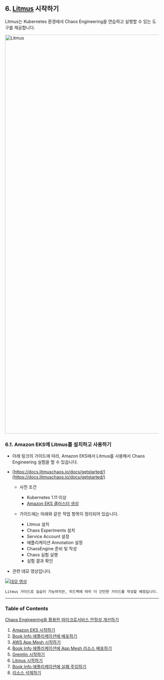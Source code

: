 ## 6. [Litmus](https://litmuschaos.io) 시작하기

Litmus는 Kubernetes 환경에서 Chaos Engineering을 연습하고 실행할 수 있는 도구를 제공합니다. 

<img width="1308" alt="Litmus" src="https://user-images.githubusercontent.com/6407492/78216012-de14c700-74f3-11ea-82c7-1304945691ae.png">

### 6.1. Amazon EKS에 Litmus를 설치하고 사용하기

* 아래 링크의 가이드에 따라, Amazon EKS에서 Litmus를 사용해서 Chaos Engineering 실험을 할 수 있습니다.

* [https://docs.litmuschaos.io/docs/getstarted/](https://docs.litmuschaos.io/docs/getstarted/)

  * 사전 조건       
    * Kubernetes 1.11 이상
    * [Amazon EKS 클러스터 생성](1.%20Amazon%20EKS.md)
    
  * 가이드에는 아래와 같은 작업 항목이 정리되어 있습니다.
    * Litmus 설치
    * Chaos Experiments 설치
    * Service Account 설정
    * 애플리케이션 Annotation 설정
    * ChaosEngine 준비 및 작성
    * Chaos 실험 실행
    * 실험 결과 확인

* 관련 데모 영상입니다.

[![데모 영상](https://dykqnb76krm40.cloudfront.net/summit-2020/2.litmus.png)](https://dykqnb76krm40.cloudfront.net/summit-2020/2.litmus.mp4)

  `Litmus 가이드로 실습이 가능하지만, 피드백에 따라 더 간단한 가이드를 작성할 예정입니다.`


---
### Table of Contents
[Chaos Engineering을 활용한 마이크로서비스 안정성 개선하기](README.md)
1. [Amazon EKS 시작하기](100_amazon_eks.md)
2. [Book Info 애플리케이션에 배포하기](200_bookinfo_app.md)
3. [AWS App Mesh 시작하기](300_aws_app_mesh.md)
4. [Book Info 애플리케이션에 App Mesh 리소스 배포하기](400_app_mesh_deploy.md)
5. [Gremlin 시작하기](500_gremlin.md)
6. [Litmus 시작하기](600_litmus.md)
7. [Book Info 애플리케이션에 실패 주입하기](700_failure_injection.md)
8. [리소스 삭제하기](800_cleanup.md)
